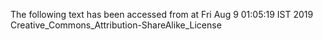 The following text has been accessed from at Fri Aug 9 01:05:19 IST 2019
Creative_Commons_Attribution-ShareAlike_License
